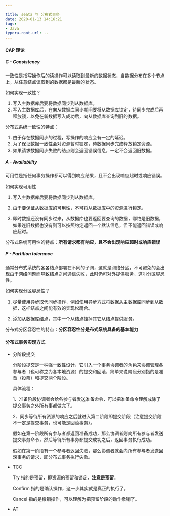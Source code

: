 ```yaml
---

title: seata 与 分布式事务
date: 2020-01-13 14:16:21
tags:
- Java
typora-root-url: ..
---
```




#### CAP 理论

##### C - Consistency

一致性是指写操作后的读操作可以读取到最新的数据状态，当数据分布在多个节点上，从任意结点读取到的数据都是最新的状态。

如何实现一致性？

1. 写入主数据库后要将数据同步到从数据库。
2. 写入主数据库后，在向从数据库同步期间要将从数据库锁定，待同步完成后再释放锁，以免在新数据写入成功后，向从数据库查询到旧的数据。

分布式系统一致性的特点：

1. 由于存在数据同步的过程，写操作的响应会有一定的延迟。
2. 为了保证数据一致性会对资源暂时锁定，待数据同步完成释放锁定资源。
3. 如果请求数据同步失败的结点则会返回错误信息，一定不会返回旧数据。

##### A - Availability

可用性是指任何事务操作都可以得到响应结果，且不会出现响应超时或响应错误。

如何实现可用性

1. 写入主数据库后要将数据同步到从数据库。

1. 由于要保证从数据库的可用性，不可将从数据库中的资源进行锁定。
2. 即时数据还没有同步过来，从数据库也要返回要查询的数据，哪怕是旧数据，如果连旧数据也没有则可以按照约定返回一个默认信息，但不能返回错误或响应超时。

分布式系统可用性的特点：**所有请求都有响应，且不会出现响应超时或响应错误**

##### P - Partition tolerance

通常分布式系统的各各结点部署在不同的子网，这就是网络分区，不可避免的会出现由于网络问题而导致结点之间通信失败，此时仍可对外提供服务，这叫分区容忍性。

如何实现分区容忍性？

1. 尽量使用异步取代同步操作，例如使用异步方式将数据从主数据库同步到从数据，这样结点之间能有效的实现松耦合。

1. 添加从数据库结点，其中一个从结点挂掉其它从结点提供服务。

分布式分区容忍性的特点：**分区容忍性分是布式系统具备的基本能力**



#### 分布式事务实现方式

- 分阶段提交

  分阶段提交是一种强一致性设计，它引入一个事务协调者的角色来协调管理各参与者（也可称之为各本地资源）的提交和回滚，简单来说阶段分别指的是准备（投票）和提交两个阶段。

  具体流程：

  1、准备阶段协调者会给各参与者发送准备命令，可以把准备命令理解成除了提交事务之外所有事都做完了。

  2、同步等待所有资源的响应之后就进入第二阶段即提交阶段（注意提交阶段不一定是提交事务，也可能是回滚事务）。

  假如在第一阶段所有参与者都返回准备成功，那么协调者则向所有参与者发送提交事务命令，然后等待所有事务都提交成功之后，返回事务执行成功。

  假如在第一阶段有一个参与者返回失败，那么协调者就会向所有参与者发送回滚事务的请求，即分布式事务执行失败。

- TCC

  Try 指的是预留，即资源的预留和锁定，**注意是预留**。

  Confirm 指的是确认操作，这一步其实就是真正的执行了。

  Cancel 指的是撤销操作，可以理解为把预留阶段的动作撤销了。

- AT

